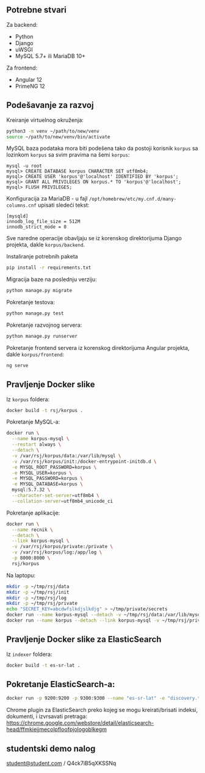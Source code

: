 ## Potrebne stvari

Za backend:
 * Python
 * Django
 * uWSGI
 * MySQL 5.7+ ili MariaDB 10+

Za frontend:
 * Angular 12
 * PrimeNG 12

## Podešavanje za razvoj

Kreiranje virtuelnog okruženja:
```bash
python3 -m venv ~/path/to/new/venv
source ~/path/to/new/venv/bin/activate
```

MySQL baza podataka mora biti podešena tako da postoji
korisnik `korpus` sa lozinkom `korpus` sa svim pravima
na šemi `korpus`:
```
mysql -u root
mysql> CREATE DATABASE korpus CHARACTER SET utf8mb4;
mysql> CREATE USER 'korpus'@'localhost' IDENTIFIED BY 'korpus';
mysql> GRANT ALL PRIVILEGES ON korpus.* TO 'korpus'@'localhost';
mysql> FLUSH PRIVILEGES;
```

Konfiguracija za MariaDB - u fajl `/opt/homebrew/etc/my.cnf.d/many-columns.cnf`
upisati sledeći tekst:
```
[mysqld]
innodb_log_file_size = 512M
innodb_strict_mode = 0
```

Sve naredne operacije obavljaju se iz korenskog direktorijuma Django
projekta, dakle `korpus/backend`.

Instaliranje potrebnih paketa
```bash
pip install -r requirements.txt
```

Migracija baze na poslednju verziju:
```bash
python manage.py migrate
```

Pokretanje testova:
```bash
python manage.py test
```

Pokretanje razvojnog servera:
```bash
python manage.py runserver
```

Pokretanje frontend servera iz korenskog direktorijuma Angular
projekta, dakle `korpus/frontend`:
```bash
ng serve
```

## Pravljenje Docker slike

Iz `korpus` foldera:
```bash
docker build -t rsj/korpus .
```

Pokretanje MySQL-a:
```bash
docker run \
  --name korpus-mysql \
  --restart always \
  --detach \
  -v /var/rsj/korpus/data:/var/lib/mysql \
  -v /var/rsj/korpus/init:/docker-entrypoint-initdb.d \
  -e MYSQL_ROOT_PASSWORD=korpus \
  -e MYSQL_USER=korpus \
  -e MYSQL_PASSWORD=korpus \
  -e MYSQL_DATABASE=korpus \
  mysql:5.7.32 \
  --character-set-server=utf8mb4 \
  --collation-server=utf8mb4_unicode_ci 
```

Pokretanje aplikacije:
```bash
docker run \
  --name recnik \
  --detach \
  --link korpus-mysql \
  -v /var/rsj/korpus/private:/private \
  -v /var/rsj/korpus/log:/app/log \
  -p 8000:8000 \
  rsj/korpus
```

Na laptopu:
```bash
mkdir -p ~/tmp/rsj/data
mkdir -p ~/tmp/rsj/init
mkdir -p ~/tmp/rsj/log
mkdir -p ~/tmp/rsj/private
echo "SECRET_KEY=abcdwfslkdjslkdjg" > ~/tmp/private/secrets
docker run --name korpus-mysql --detach -v ~/tmp/rsj/data:/var/lib/mysql -v ~/tmp/rsj/init:/docker-entrypoint-initdb.d -e MYSQL_ROOT_PASSWORD=korpus -e MYSQL_USER=korpus -e MYSQL_PASSWORD=korpus -e MYSQL_DATABASE=korpus mysql:5.7.32 --character-set-server=utf8mb4 --collation-server=utf8mb4_unicode_ci 
docker run --name korpus --detach --link korpus-mysql -v ~/tmp/rsj/private:/private -v ~/tmp/rsj/log:/app/log -p 8000:8000 rsj/korpus
```
## Pravljenje Docker slike za ElasticSearch

Iz `indexer` foldera:
```bash
docker build -t es-sr-lat .
```

## Pokretanje ElasticSearch-a:
```bash
docker run -p 9200:9200 -p 9300:9300 --name "es-sr-lat" -e "discovery.type=single-node" es-sr-lat
```

Chrome plugin za ElasticSearch preko kojeg se mogu kreirati/brisati indeksi, dokumenti, i izvrsavati pretraga:
https://chrome.google.com/webstore/detail/elasticsearch-head/ffmkiejjmecolpfloofpjologoblkegm


## studentski demo nalog

student@student.com / Q4ck7iB5qXKSSNq
